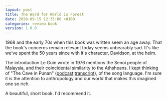 ```yaml
---
layout: post
title: The Word for World is Forest
date: 2020-09-15 12:35:00 +0100
categories: review book
version: 1.0.0
---
```

1968 and the early 70s when this book was written seem an age away. That the book's concerns remain relevant today seems unbearably sad. It's like we've spent the 50 years since with it's character, Davidson, at the helm.

The introduction Le Guin wrote in 1976 mentions the Senoi people of Malaysia, and their coincidental similarity to the Athsheans. I kept thinking of "The Cave in Punan" ([podcast](https://radiopublic.com/origin-stories-6VPVbG/s1!4f9fd) [transcript](https://web.archive.org/web/20200915120157/https://leakeyfoundation.org/wp-content/uploads/2020/04/Origin-Stories-Episode-42_-The-Cave-Punan-2.pdf)), of the song language. I'm sure it is the attention to anthropology and our world that makes this imagined one so rich.

A beautiful, short book. I'd recommend it.
